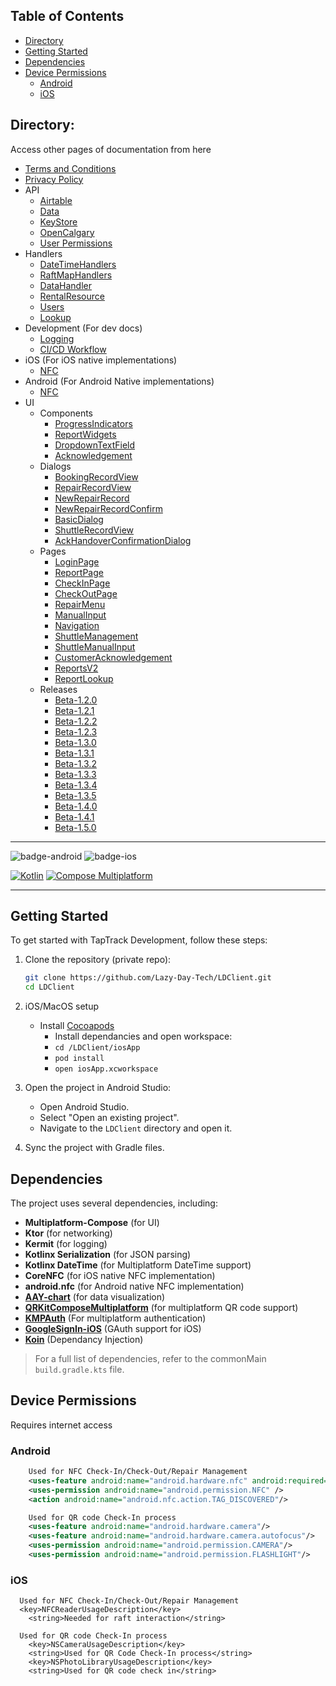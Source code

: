 ## Table of Contents
- [Directory](#directory)
- [Getting Started](#getting-started)
- [Dependencies](#dependencies)
- [Device Permissions](#device-permissions)
  - [Android](#android)
  - [iOS](#ios)

## Directory:
Access other pages of documentation from here
- [Terms and Conditions](https://lazy-day-tech.github.io/TapTrackDocs/Legal/tos)
- [Privacy Policy](https://lazy-day-tech.github.io/TapTrackDocs/Legal/PrivacyPolicy)
- API 
  - [Airtable](https://lazy-day-tech.github.io/TapTrackDocs/API/Airtable)
  - [Data](https://lazy-day-tech.github.io/TapTrackDocs/API/Data)
  - [KeyStore](https://lazy-day-tech.github.io/TapTrackDocs/API/KeyStore)
  - [OpenCalgary](https://lazy-day-tech.github.io/TapTrackDocs/API/OpenCalgary)
  - [User Permissions](https://lazy-day-tech.github.io/TapTrackDocs/API/Permissions)
- Handlers
  - [DateTimeHandlers](https://lazy-day-tech.github.io/TapTrackDocs/Handlers/DateTimeHandlers)
  - [RaftMapHandlers](https://lazy-day-tech.github.io/TapTrackDocs/Handlers/RaftMap)
  - [DataHandler](https://lazy-day-tech.github.io/TapTrackDocs/Handlers/Data)
  - [RentalResource](https://lazy-day-tech.github.io/TapTrackDocs/Handlers/RentalResource)
  - [Users](https://lazy-day-tech.github.io/TapTrackDocs/Handlers/Users)
  - [Lookup](https://lazy-day-tech.github.io/TapTrackDocs/Handlers/Lookup)
- Development (For dev docs)
  - [Logging](https://lazy-day-tech.github.io/TapTrackDocs/Development/Logging)
  - [CI/CD Workflow](https://lazy-day-tech.github.io/TapTrackDocs/Development/CICD)
- iOS (For iOS native implementations)
  - [NFC](https://lazy-day-tech.github.io/TapTrackDocs/iOS/NFC)
- Android (For Android Native implementations)
  - [NFC](https://lazy-day-tech.github.io/TapTrackDocs/Android/NFC)
- UI
  - Components
    - [ProgressIndicators](https://lazy-day-tech.github.io/TapTrackDocs/UI/Components/ProgressIndicators)
    - [ReportWidgets](https://lazy-day-tech.github.io/TapTrackDocs/UI/Components/ReportWidgets)
    - [DropdownTextField](https://lazy-day-tech.github.io/TapTrackDocs/UI/Components/DropdownTextField)
    - [Acknowledgement](https://lazy-day-tech.github.io/TapTrackDocs/UI/Components/Acknowledgement)
  - Dialogs
    - [BookingRecordView](https://lazy-day-tech.github.io/TapTrackDocs/UI/Dialogs/BookingRecordView)
    - [RepairRecordView](https://lazy-day-tech.github.io/TapTrackDocs/UI/Dialogs/RepairRecordView)
    - [NewRepairRecord](https://lazy-day-tech.github.io/TapTrackDocs/UI/Dialogs/NewRepairRecord)
    - [NewRepairRecordConfirm](https://lazy-day-tech.github.io/TapTrackDocs/UI/Dialogs/NewRepairRecordConfirm)
    - [BasicDialog](https://lazy-day-tech.github.io/TapTrackDocs/UI/Dialogs/BasicDialog)
    - [ShuttleRecordView](https://lazy-day-tech.github.io/TapTrackDocs/UI/Dialogs/ShuttleRecordView)
    - [AckHandoverConfirmationDialog](https://lazy-day-tech.github.io/TapTrackDocs/UI/Dialogs/AckHandoverConfirmationDialog)
  - Pages
    - [LoginPage](https://lazy-day-tech.github.io/TapTrackDocs/UI/Pages/LoginPage)
    - [ReportPage](https://lazy-day-tech.github.io/TapTrackDocs/UI/Pages/ReportPage)
    - [CheckInPage](https://lazy-day-tech.github.io/TapTrackDocs/UI/Pages/CheckInPage)
    - [CheckOutPage](https://lazy-day-tech.github.io/TapTrackDocs/UI/Pages/CheckOutPage)
    - [RepairMenu](https://lazy-day-tech.github.io/TapTrackDocs/UI/Pages/RepairMenu)
    - [ManualInput](https://lazy-day-tech.github.io/TapTrackDocs/UI/Pages/ManualInput)
    - [Navigation](https://lazy-day-tech.github.io/TapTrackDocs/UI/Pages/Navigation)
    - [ShuttleManagement](https://lazy-day-tech.github.io/TapTrackDocs/UI/Pages/ShuttleManagement)
    - [ShuttleManualInput](https://lazy-day-tech.github.io/TapTrackDocs/UI/Pages/ShuttleManualInput)
    - [CustomerAcknowledgement](https://lazy-day-tech.github.io/TapTrackDocs/UI/Pages/CustomerAcknowledgement)
    - [ReportsV2](https://lazy-day-tech.github.io/TapTrackDocs/UI/Pages/ReportsV2)
    - [ReportLookup](https://lazy-day-tech.github.io/TapTrackDocs/UI/Pages/ReportLookup)
  - Releases
    - [Beta-1.2.0](https://lazy-day-tech.github.io/TapTrackDocs/Changelog/Beta-1.2.0)
    - [Beta-1.2.1](https://lazy-day-tech.github.io/TapTrackDocs/Changelog/Beta-1.2.1)
    - [Beta-1.2.2](https://lazy-day-tech.github.io/TapTrackDocs/Changelog/Beta-1.2.2)
    - [Beta-1.2.3](https://lazy-day-tech.github.io/TapTrackDocs/Changelog/Beta-1.2.3)
    - [Beta-1.3.0](https://lazy-day-tech.github.io/TapTrackDocs/Changelog/Beta-1.3.0)
    - [Beta-1.3.1](https://lazy-day-tech.github.io/TapTrackDocs/Changelog/Beta-1.3.1)
    - [Beta-1.3.2](https://lazy-day-tech.github.io/TapTrackDocs/Changelog/Beta-1.3.2)
    - [Beta-1.3.3](https://lazy-day-tech.github.io/TapTrackDocs/Changelog/Beta-1.3.3)
    - [Beta-1.3.4](https://lazy-day-tech.github.io/TapTrackDocs/Changelog/Beta-1.3.4)
    - [Beta-1.3.5](https://lazy-day-tech.github.io/TapTrackDocs/Changelog/Beta-1.3.5)
    - [Beta-1.4.0](https://lazy-day-tech.github.io/TapTrackDocs/Changelog/Beta-1.4.0)
    - [Beta-1.4.1](https://lazy-day-tech.github.io/TapTrackDocs/Changelog/Beta-1.4.1)
    - [Beta-1.5.0](https://lazy-day-tech.github.io/TapTrackDocs/Changelog/Beta-1.5.0)

---

![badge-android](http://img.shields.io/badge/platform-android-3DDC84.svg?style=flat)
![badge-ios](http://img.shields.io/badge/platform-ios-FF375F.svg?style=flat)

[![Kotlin](https://img.shields.io/badge/kotlin-v2.1.0-blue.svg?logo=kotlin)](http://kotlinlang.org)
[![Compose Multiplatform](https://img.shields.io/badge/Compose%20Multiplatform-v1.7.3-blue)](https://github.com/JetBrains/compose-multiplatform)

---

## Getting Started

To get started with TapTrack Development, follow these steps:

1. Clone the repository (private repo):
    ```sh
    git clone https://github.com/Lazy-Day-Tech/LDClient.git
    cd LDClient
    ```

2. iOS/MacOS setup
    - Install [Cocoapods](https://cocoapods.org/)
      - Install dependancies and open workspace:
      - `cd /LDClient/iosApp`
      - `pod install`
      - `open iosApp.xcworkspace`

3. Open the project in Android Studio:
    - Open Android Studio.
    - Select "Open an existing project".
    - Navigate to the `LDClient` directory and open it.

4. Sync the project with Gradle files.

## Dependencies

The project uses several dependencies, including:

- **Multiplatform-Compose** (for UI)
- **Ktor** (for networking)
- **Kermit** (for logging)
- **Kotlinx Serialization** (for JSON parsing)
- **Kotlinx DateTime** (for Multiplatform DateTime support)
- **CoreNFC** (for iOS native NFC implementation)
- **android.nfc** (for Android native NFC implementation)
- **[AAY-chart](https://github.com/TheChance101/AAY-chart)** (for data visualization)
- **[QRKitComposeMultiplatform](https://github.com/Chaintech-Network/QRKitComposeMultiplatform)** (for multiplatform QR code support)
- **[KMPAuth](https://github.com/mirzemehdi/KMPAuth)** (For multiplatform authentication)
- **[GoogleSignIn-iOS](https://github.com/google/GoogleSignIn-iOS)** (GAuth support for iOS)
- **[Koin](https://github.com/InsertKoinIO/koin)** (Dependancy Injection)

> For a full list of dependencies, refer to the commonMain `build.gradle.kts` file.


## Device Permissions
Requires internet access

### Android
```xml
    Used for NFC Check-In/Check-Out/Repair Management
    <uses-feature android:name="android.hardware.nfc" android:required="true" />
    <uses-permission android:name="android.permission.NFC" />
    <action android:name="android.nfc.action.TAG_DISCOVERED"/>

    Used for QR code Check-In process
    <uses-feature android:name="android.hardware.camera"/>
    <uses-feature android:name="android.hardware.camera.autofocus"/>
    <uses-permission android:name="android.permission.CAMERA"/>
    <uses-permission android:name="android.permission.FLASHLIGHT"/>
```
### iOS
```plist
  Used for NFC Check-In/Check-Out/Repair Management
  <key>NFCReaderUsageDescription</key>
	<string>Needed for raft interaction</string>
  
  Used for QR code Check-In process
	<key>NSCameraUsageDescription</key>
	<string>Used for QR Code Check-In process</string>
	<key>NSPhotoLibraryUsageDescription</key>
	<string>Used for QR code check in</string>
```